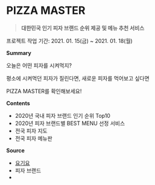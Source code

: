 # PIZZA MASTER

> **대한민국 인기 피자 브랜드 순위 제공 및 메뉴 추천 서비스**



프로젝트 작업 기간: 2021. 01. 15(금) ~ 2021. 01. 18(월)



 **Summary**

오늘은 어떤 피자를 시켜먹지?

평소에 시켜먹던 피자가 질린다면, 새로운 피자를 먹어보고 싶다면

PIZZA MASTER를 확인해보세요!



**Contents**

- 2020년 국내 피자 브랜드 인기 순위 Top10
- 2020년 피자 브랜드별 BEST MENU 선정 서비스
- 전국 피자 지도
- 전국 피자 메뉴판



**Source**

- [요기요](https://www.yogiyo.co.kr/)
- 피자 브랜드
- 

